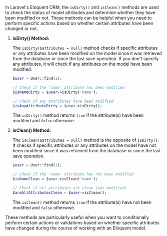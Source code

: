 In Laravel's Eloquent ORM, the `isDirty()` and `isClean()` methods are used to check the status of model attributes and determine whether they have been modified or not. These methods can be helpful when you need to perform specific actions based on whether certain attributes have been changed or not.

1. **isDirty() Method:**

   The `isDirty($attributes = null)` method checks if specific attributes or any attributes have been modified on the model since it was retrieved from the database or since the last save operation. If you don't specify any attributes, it will check if any attributes on the model have been modified.

   ```php
   $user = User::find(1);

   // Check if the 'name' attribute has been modified
   $isNameDirty = $user->isDirty('name');

   // Check if any attributes have been modified
   $isAnyAttributeDirty = $user->isDirty();
   ```

   The `isDirty()` method returns `true` if the attribute(s) have been modified and `false` otherwise.

2. **isClean() Method:**

   The `isClean($attributes = null)` method is the opposite of `isDirty()`. It checks if specific attributes or any attributes on the model have not been modified since it was retrieved from the database or since the last save operation.

   ```php
   $user = User::find(1);

   // Check if the 'name' attribute has not been modified
   $isNameClean = $user->isClean('name');

   // Check if all attributes are clean (not modified)
   $areAllAttributesClean = $user->isClean();
   ```

   The `isClean()` method returns `true` if the attribute(s) have not been modified and `false` otherwise.

These methods are particularly useful when you want to conditionally perform certain actions or validations based on whether specific attributes have changed during the course of working with an Eloquent model.